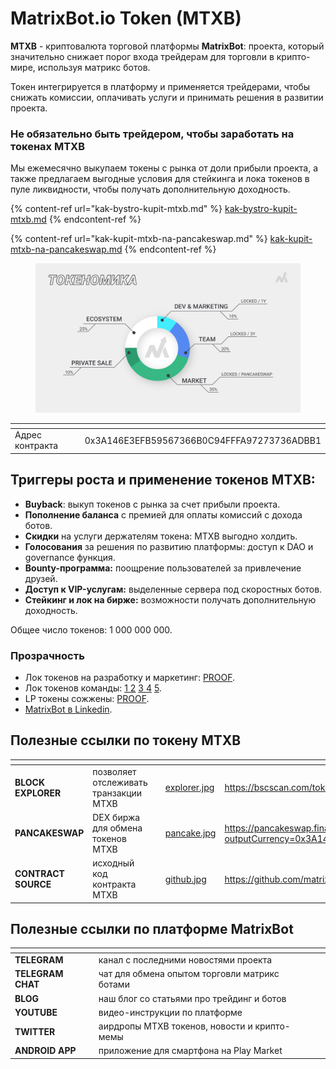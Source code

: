 # MatrixBot.io Token (MTXB)

**MTXB** - криптовалюта торговой платформы **MatrixBot**: проекта, который значительно снижает порог входа трейдерам для торговли в крипто-мире, используя матрикс ботов.

Токен интегрируется в платформу и применяется трейдерами, чтобы снижать комиссии, оплачивать услуги и принимать решения в развитии проекта.

### Не обязательно быть трейдером, чтобы заработать на токенах MTXB

Мы ежемесячно выкупаем токены с рынка от доли прибыли проекта, а также предлагаем выгодные условия для стейкинга и лока токенов в пуле ликвидности, чтобы получать дополнительную доходность.

{% content-ref url="kak-bystro-kupit-mtxb.md" %}
[kak-bystro-kupit-mtxb.md](kak-bystro-kupit-mtxb.md)
{% endcontent-ref %}

{% content-ref url="kak-kupit-mtxb-na-pancakeswap.md" %}
[kak-kupit-mtxb-na-pancakeswap.md](kak-kupit-mtxb-na-pancakeswap.md)
{% endcontent-ref %}



<figure><img src="../.gitbook/assets/page11_tokenomics.png" alt=""><figcaption></figcaption></figure>

<table data-header-hidden><thead><tr><th width="197"></th><th></th></tr></thead><tbody><tr><td>Адрес контракта</td><td>0x3A146E3EFB59567366B0C94FFFA97273736ADBB1</td></tr></tbody></table>

## Триггеры роста и применение токенов MTXB:

* **Buyback**: выкуп токенов с рынка за счет прибыли проекта.
* **Пополнение баланса** с премией для оплаты комиссий с дохода ботов.
* **Скидки** на услуги держателям токена: MTXB выгодно холдить.
* **Голосования** за решения по развитию платформы: доступ к DAO и governance функция.
* **Bounty-программа:** поощрение пользователей за привлечение друзей.
* **Доступ к VIP-услугам:** выделенные сервера под скоростных ботов.
* **Стейкинг и лок на бирже:** возможности получать дополнительную доходность.

Общее число токенов: 1 000 000 000.

### Прозрачность

* Лок токенов на разработку и маркетинг: [PROOF](https://tokentool.bitbond.com/tokenlocker/0x361eF8f2f19E81A0c1427949475C749A0762cB03/56).
* Лок токенов команды: [1 ](https://tokentool.bitbond.com/tokenlocker/0x2E7782B266d66587b663957077FF3dB6252a25E3/56)[2](https://tokentool.bitbond.com/tokenlocker/0x9A8DBc9968b5A7c35f38B4bCa1D1a192655E5a79/56) [3 ](https://tokentool.bitbond.com/tokenlocker/0xA6aaEbD6efE69273f034e26a1a89C727841652CF/56)[4](https://tokentool.bitbond.com/tokenlocker/0x1B685E3763903E981C4d028226C76a37bc3f4365/56) [5](https://tokentool.bitbond.com/tokenlocker/0x784573BC8a149AD4c65D4c32c21d029b5c943327/56).
* LP токены сожжены: [PROOF](https://bscscan.com/tx/0x0839d96c702b13cc7073b70944d94f134b41c58ad8099d6f71adc9ed919ebe06).
* [MatrixBot в Linkedin](https://www.linkedin.com/company/matrixbot).

## Полезные ссылки по токену MTXB

<table data-view="cards"><thead><tr><th></th><th></th><th></th><th data-hidden data-card-cover data-type="files"></th><th data-hidden data-card-target data-type="content-ref"></th></tr></thead><tbody><tr><td><strong>BLOCK EXPLORER</strong></td><td>позволяет отслеживать транзакции MTXB</td><td></td><td><a href="../.gitbook/assets/explorer.jpg">explorer.jpg</a></td><td><a href="https://bscscan.com/token/0X3A146E3EFB59567366B0C94FFFA97273736ADBB1">https://bscscan.com/token/0X3A146E3EFB59567366B0C94FFFA97273736ADBB1</a></td></tr><tr><td><strong>PANCAKESWAP</strong></td><td>DEX биржа для обмена токенов MTXB</td><td></td><td><a href="../.gitbook/assets/pancake.jpg">pancake.jpg</a></td><td><a href="https://pancakeswap.finance/swap?outputCurrency=0x3A146E3EFB59567366B0C94FFFA97273736ADBB1">https://pancakeswap.finance/swap?outputCurrency=0x3A146E3EFB59567366B0C94FFFA97273736ADBB1</a></td></tr><tr><td><strong>CONTRACT SOURCE</strong></td><td>исходный код контракта MTXB</td><td></td><td><a href="../.gitbook/assets/github.jpg">github.jpg</a></td><td><a href="https://github.com/matrixbotio/token">https://github.com/matrixbotio/token</a></td></tr></tbody></table>

## Полезные ссылки по платформе MatrixBot

<table data-view="cards"><thead><tr><th></th><th></th><th></th></tr></thead><tbody><tr><td><strong>TELEGRAM</strong></td><td>канал с последними новостями проекта</td><td></td></tr><tr><td><strong>TELEGRAM CHAT</strong></td><td>чат для обмена опытом торговли матрикс ботами</td><td></td></tr><tr><td><strong>BLOG</strong></td><td>наш блог со статьями про трейдинг и ботов</td><td></td></tr><tr><td><strong>YOUTUBE</strong></td><td>видео-инструкции по платформе</td><td></td></tr><tr><td><strong>TWITTER</strong></td><td>аирдропы MTXB токенов, новости и крипто-мемы</td><td></td></tr><tr><td><strong>ANDROID APP</strong></td><td>приложение для смартфона на Play Market</td><td></td></tr></tbody></table>
